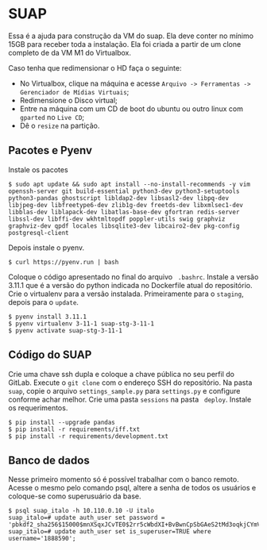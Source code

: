 # SUAP

Essa é a  ajuda para construção da VM do suap. Ela deve conter no mínimo 15GB para receber toda a instalação. Ela foi criada a partir de um clone completo de da VM M1 do Virtualbox.

Caso tenha que redimensionar o HD faça o seguinte:

- No Virtualbox, clique na máquina e acesse ```Arquivo -> Ferramentas -> Gerenciador de Mídias Virtuais```;
- Redimensione o Disco virtual;
- Entre na máquina com um CD de boot do ubuntu ou outro linux com ```gparted``` no ```Live CD```;
- Dê o ```resize``` na partição.

## Pacotes e Pyenv

Instale os pacotes

```
$ sudo apt update && sudo apt install --no-install-recommends -y vim openssh-server git build-essential python3-dev python3-setuptools python3-pandas ghostscript libldap2-dev libsasl2-dev libpq-dev libjpeg-dev libfreetype6-dev zlib1g-dev freetds-dev libxmlsec1-dev libblas-dev liblapack-dev libatlas-base-dev gfortran redis-server libssl-dev libffi-dev wkhtmltopdf poppler-utils swig graphviz graphviz-dev qpdf locales libsqlite3-dev libcairo2-dev pkg-config postgresql-client
```

Depois instale o pyenv.

```
$ curl https://pyenv.run | bash
```

Coloque o código apresentado no final do arquivo ``` .bashrc```. Instale a versão 3.11.1 que é a versão do python indicada no Dockerfile atual do repositório. Crie o virtualenv para a versão instalada. Primeiramente para o ```staging```, depois para o ```update```.

```
$ pyenv install 3.11.1
$ pyenv virtualenv 3-11-1 suap-stg-3-11-1
$ pyenv activate suap-stg-3-11-1
```

## Código do SUAP

Crie uma chave ssh dupla e coloque a chave pública no seu perfil do GitLab. Execute o ```git clone``` com o endereço SSH do repositório. Na pasta ```suap```, copie o arquivo ```settings_sample.py``` para ```settings.py``` e configure conforme achar melhor. Crie uma pasta ```sessions``` na pasta ``` deploy```. Instale os requerimentos.

```
$ pip install --upgrade pandas
$ pip install -r requirements/iff.txt
$ pip install -r requirements/development.txt
```

## Banco de dados

Nesse primeiro momento só é possível trabalhar com o banco remoto. Acesse o mesmo pelo comando psql, altere a senha de todos os usuários e coloque-se como superusuário da base.

```
$ psql suap_italo -h 10.110.0.10 -U italo
suap_italo=# update auth_user set password = 'pbkdf2_sha256$15000$mnXSqxJCvTE0$2rr5cWbdXI+BvBwnCpSbGAeS2tMd3oqkjCYmVKHRth8=';
suap_italo=# update auth_user set is_superuser=TRUE where username='1888590';
```